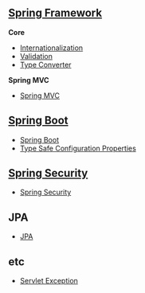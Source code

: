 ## [Spring Framework](https://spring.io/projects/spring-framework)

**Core**

*  [Internationalization](Spring-Framework/Core/Internationalization/Internationalization.md)
*  [Validation](Spring-Framework/Core/Validation/README.md)
*  [Type Converter](Spring-Framework/Core/Type-Converter/Type-Converter.md)

**Spring MVC**

* [Spring MVC](Spring-Framework/Spring-MVC/README.md)



## [Spring Boot](https://spring.io/projects/spring-boot)

* [Spring Boot](Spring-Boot/README.md)
* [Type Safe Configuration Properties](Spring-Boot/Type-Safe-Configuration-Properties/Type-Safe-Configuration-Properties.md)



## [Spring Security](https://spring.io/projects/spring-security)

* [Spring Security](Spring-Security/README.md) 



## JPA

* [JPA](JPA/README.md)



## etc

* [Servlet Exception](etc/Servlet-Exception/Servlet-Exception.md)

